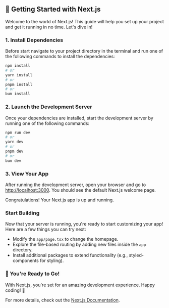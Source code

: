 ## 🚀 Getting Started with Next.js

Welcome to the world of Next.js! This guide will help you set up your project and get it running in no time. Let's dive in!

### 1. Install Dependencies
Before start navigate to your project directory in the terminal and run one of the following commands to install the dependencies:

```bash
npm install
# or
yarn install
# or
pnpm install
# or
bun install
```

### 2. Launch the Development Server
Once your dependencies are installed, start the development server by running one of the following commands:

```bash
npm run dev
# or
yarn dev
# or
pnpm dev
# or
bun dev
```

### 3. View Your App

After running the development server, open your browser and go to [http://localhost:3000](http://localhost:3000). You should see the default Next.js welcome page.

Congratulations! Your Next.js app is up and running.


### Start Building

Now that your server is running, you're ready to start customizing your app! Here are a few things you can try next:

- Modify the `app/page.tsx` to change the homepage.
- Explore the file-based routing by adding new files inside the `app` directory.
- Install additional packages to extend functionality (e.g., styled-components for styling).

### 🎉 You're Ready to Go!

With Next.js, you're set for an amazing development experience. Happy coding! 🚀

For more details, check out the [Next.js Documentation](https://nextjs.org/docs).
